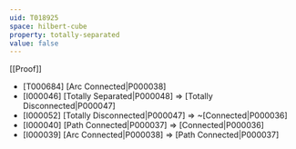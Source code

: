 ```yaml
---
uid: T018925
space: hilbert-cube
property: totally-separated
value: false
---
```

[[Proof]]

* [T000684] [Arc Connected|P000038]
* [I000046] [Totally Separated|P000048] => [Totally Disconnected|P000047]
* [I000052] [Totally Disconnected|P000047] => ~[Connected|P000036]
* [I000040] [Path Connected|P000037] => [Connected|P000036]
* [I000039] [Arc Connected|P000038] => [Path Connected|P000037]


